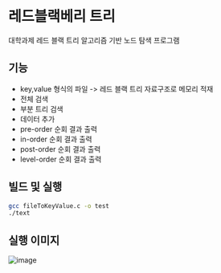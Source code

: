 # 레드블랙베리 트리

대학과제
레드 블랙 트리 알고리즘 기반 노드 탐색 프로그램

## 기능
- key,value 형식의 파일 -> 레드 블랙 트리 자료구조로 메모리 적재
- 전체 검색
- 부분 트리 검색
- 데이터 추가
- pre-order 순회 결과 출력
- in-order 순회 결과 출력
- post-order 순회 결과 출력
- level-order 순회 결과 출력

## 빌드 및 실행
```sh
gcc fileToKeyValue.c -o test
./text
```

## 실행 이미지
![image](https://user-images.githubusercontent.com/28975774/111063068-17212e00-84f0-11eb-9f89-af5af64c4cad.png)
